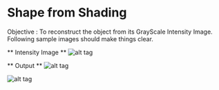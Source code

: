 Shape from Shading
==================

Objective : To reconstruct the object from its GrayScale Intensity Image. Following sample images should make things clear.

** Intensity Image **
![alt tag](https://github.com/Balaje/TIFR/blob/master/Sample/moz.png)

** Output **
![alt tag](https://github.com/Balaje/TIFR/blob/master/Sample/untitled.png)

![alt tag](https://github.com/Balaje/TIFR/blob/master/Sample/untitled1.png)
